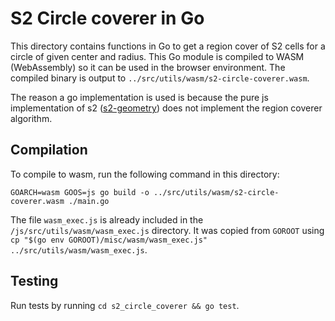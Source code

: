 # S2 Circle coverer in Go

This directory contains functions in Go to get a region cover of S2 cells for a circle of given center and radius. This Go module is compiled to WASM (WebAssembly) so it can be used in the browser environment. The compiled binary is output to `../src/utils/wasm/s2-circle-coverer.wasm`.

The reason a go implementation is used is because the pure js implementation of s2 ([s2-geometry](https://www.npmjs.com/package/s2-geometry)) does not implement the region coverer algorithm.

## Compilation
To compile to wasm, run the following command in this directory:
```
GOARCH=wasm GOOS=js go build -o ../src/utils/wasm/s2-circle-coverer.wasm ./main.go
```

The file `wasm_exec.js` is already included in the `/js/src/utils/wasm/wasm_exec.js` directory. It was copied from `GOROOT` using `cp "$(go env GOROOT)/misc/wasm/wasm_exec.js" ../src/utils/wasm/wasm_exec.js`.

## Testing

Run tests by running `cd s2_circle_coverer && go test`.